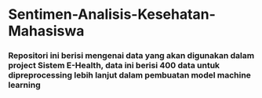 # Sentimen-Analisis-Kesehatan-Mahasiswa

### Repositori ini berisi mengenai data yang akan digunakan dalam project Sistem E-Health, data ini berisi 400 data untuk dipreprocessing lebih lanjut dalam pembuatan model machine learning
